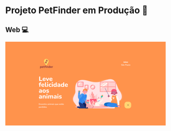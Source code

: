 # Projeto PetFinder em Produção :construction:

## Web :computer:

![Web-Dashboard](https://github.com/thaislsilveira/PetFinder-React/blob/main/images/web-petfinder.png)
